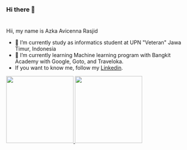 ### Hi there 👋

#
Hii, my name is Azka Avicenna Rasjid  

- 🔭 I’m currently study as informatics student at UPN "Veteran" Jawa Timur, Indonesia
- 🌱 I’m currently learning Machine learning program with Bangkit Academy with Google, Goto, and Traveloka.
- If you want to know me, follow my [Linkedin](https://www.linkedin.com/in/azkaavicennar/).

<p align="left">
<a href="https://github.com/azkasena">
  <img height="180em" src="https://github-readme-stats-eight-theta.vercel.app/api?username=gilangadhan&show_icons=true&theme=algolia&include_all_commits=true&count_private=true"/>
  <img height="180em" src="https://github-readme-stats-eight-theta.vercel.app/api/top-langs/?username=gilangadhan&layout=compact&langs_count=8&theme=algolia"/>
</a>
</p>

